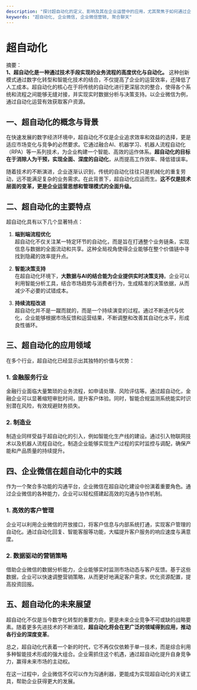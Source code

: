 ```yaml
---
description: "探讨超自动化的定义、影响及其在企业运营中的应用，尤其聚焦于如何通过企业微信实现营销效果的提升。"
keywords: "超自动化, 企业微信, 企业微信营销, 聚合聊天"
---
```

# 超自动化

摘要：  
**1、超自动化是一种通过技术手段实现的业务流程的高度优化与自动化。** 这种创新模式通过数字化转型和智能化技术的结合，不仅提高了企业的运营效率，还降低了人工成本。超自动化的核心在于将传统的自动化进行更深层次的整合，使得各个系统和流程之间能够无缝对接，并实现实时数据分析与决策支持。以企业微信为例，通过自动化运营有效获取客户资源。

## 一、超自动化的概念与背景

在快速发展的数字经济环境中，超自动化不仅是企业追求效率和效益的选择，更是适应市场变化与竞争的必然要求。它通过融合AI、机器学习、机器人流程自动化（RPA）等一系列技术，为企业构建一个智能、高效的运作体系。**超自动化的目标在于消除人为干预，实现全面、深度的自动化**，从而提高工作效率、降低错误率。

随着技术的不断演进，企业逐渐认识到，传统的自动化往往只是机械化的重复劳动，远不能满足复杂的业务需求。在此背景下，超自动化应运而生。**这不仅是技术层面的变革，更是企业运营思想和管理模式的全面升级。**

## 二、超自动化的主要特点

超自动化具有以下几个显著特点：

1. **端到端流程优化**  
   超自动化不仅关注某一特定环节的自动化，而是旨在打通整个业务链条，实现信息与数据的全面流动和共享。这种全局视角使得企业能够在整个价值链中寻找到隐藏的效率提升点。

2. **智能决策支持**  
   在超自动化环境下，**大数据与AI的结合能为企业提供实时决策支持**。企业可以利用智能分析工具，结合市场趋势与消费者行为，生成精准的决策依据，从而减少不必要的试错成本。

3. **持续流程改进**  
   超自动化并不是一蹴而就的，而是一个持续演变的过程。通过不断迭代与优化，企业能够根据市场反馈和运营结果，不断调整和改善其自动化水平，形成良性循环。

## 三、超自动化的应用领域

在多个行业，超自动化已经显示出其独特的价值与优势：

### 1. 金融服务行业

金融行业面临大量繁琐的业务流程，如申请处理、风险评估等。通过超自动化，金融企业可以显著缩短审批时间，提升客户体验。同时，智能合规监测系统能实时识别潜在风险，有效规避财务损失。

### 2. 制造业

制造业同样受益于超自动化的引入，例如智能化生产线的建设。通过引入物联网技术以及机器人流程自动化，制造企业能够实现生产过程的实时监控与调配，确保产能和产品质量的持续提升。

## 四、企业微信在超自动化中的实践

作为一个聚合多功能的沟通平台，企业微信在超自动化建设中扮演着重要角色。通过企业微信的各种能力，企业可以轻松搭建起高效的沟通与协作机制。

### 1. 高效的客户管理

企业可以利用企业微信的开放接口，将客户信息与内部系统打通，实现客户管理的自动化。通过自动化回复、智能客服等功能，大幅提升客户服务的响应速度与满意度。

### 2. 数据驱动的营销策略

借助企业微信的数据分析能力，企业能够实时监测市场动态与客户反馈。基于这些数据，企业可以快速调整营销策略，从而更好地满足客户需求，优化资源配置，提高投资回报。

## 五、超自动化的未来展望

超自动化不仅是当今数字化转型的重要方向，更是未来企业竞争不可或缺的战略要素。随着更多先进技术的不断涌现，**超自动化将会在更广泛的领域得到应用，推动各行业的深度变革**。

总之，超自动化代表着一个新的时代，它不再仅仅依赖于单一技术，而是综合利用多种智能技术形成的强大组合。企业需抓住这个机遇，通过超自动化提升自身竞争力，赢得未来市场的主动权。 

在这一过程中，企业微信不仅可以作为沟通利器，更能成为实现超自动化的关键工具，帮助企业获得更大的发展。


